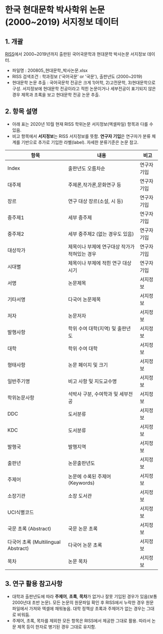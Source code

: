 # 한국 현대문학 박사학위 논문(2000~2019) 서지정보 데이터

## 1. 개괄
[RISS](http://www.riss.kr/search/Search.do?detailSearch=true&viewYn=OP&query=&queryText=znMajor%2C%EA%B5%AD%EC%96%B4%EA%B5%AD%EB%AC%B8%40op%2COR%40znMajor%2C%EA%B5%AD%EB%AC%B8%40op%2COR&strQuery=&iStartCount=0&iGroupView=5&icate=bib_t&colName=bib_t&exQuery=&pageScale=100&strSort=DATE&order=%2FDESC&onHanja=false&keywordOption=0&searchGubun=true&p_year1=&p_year2=&dorg_storage=&mat_type=&mat_subtype=T1%2CT2&fulltext_kind=&t_gubun=&learning_type=&language_code=&ccl_code=&language=&inside_outside=&fric_yn=&image_yn=&regnm=&gubun=&kdc=&ttsUseYn=&resultSearch=false&listFlag=&h_groupByField=&orderBy=#redirect)에서 2000~2019년까지 출판된 국어국문학과 현대문학 박사논문 서지정보 데이터.

* 파일명 : 200805_현대문학_박사논문.xlsx
* RISS 검색조건 : 학과정보 ('국어국문' or '국문'), 출판년도 (2000~2019)
* 현대문학 논문 추출 : 국어국문학 전공은 크게 1)어학, 2)고전문학, 3)현대문학으로 구성. 서지정보에 현대문학 전공이라고 적힌 논문이거나 세부전공이 표기되지 않은 경우 제목과 초록을 보고 현대문학 전공 논문 추출.


## 2. 항목 설명
* 아래 표는 2020년 10월 현재 RISS 학위논문 서지정보(엑셀파일) 항목과 다를 수 있음.
* 비고 항목에서 **서지정보**는 RISS 서지정보를 뜻함. **연구자 기입**은 연구자가 분류 체계를 기반으로 추가로 기입한 라벨(label). 자세한 분류기준은 논문 참고.

|항목|내용|비고|
|------|---|---|
|Index|출판년도 오름차순|연구자 기입|
|대주제|주제론,작가론,문화연구 등|연구자 기입|
|장르|연구 대상 장르(소설, 시 등)|연구자 기입|
|중주제1|세부 중주제|연구자 기입|
|중주제2|세부 중주제2 (없는 경우도 있음)|연구자 기입|
|대상작가|제목이나 부제에 연구대상 작가가 적혀있는 경우|연구자 기입|
|시대별|제목이나 부제에 적힌 연구 대상시기|연구자 기입|
|서명|논문제목|서지정보|
|기타서명|다국어 논문제목|서지정보|
|저자|논문저자|서지정보|
|발행사항|학위 수여 대학(지역) 및 출판년도|서지정보|
|대학|학위 수여 대학|서지정보|
|형태사항|논문 페이지 및 크기|서지정보|
|일반주기명|비고 사항 및 지도교수명|서지정보|
|학위논문사항|석박사 구분, 수여학과 및 세부전공|서지정보|
|DDC|도서분류|서지정보|
|KDC|도서분류|서지정보|
|발행국|발행지역|서지정보|
|출판년|논문출판년도|서지정보|
|주제어|논문에 수록된 주제어(Keywords)|서지정보|
|소장기관|소장 도서관|서지정보|
|UCI식별코드||서지정보|
|국문 초록 (Abstract)|국문 논문 초록|서지정보|
|다국어 초록 (Multilingual Abstract)|다국어 논문 초록|서지정보|
|목차|논문 목차|서지정보|

## 3. 연구 활용 참고사항
* 대학과 출판년도에 따라 **주제어**, **초록**, **목차**가 없거나 잘못 기입된 경우가 있음(보통 2000년대 초반 논문). 
모든 논문의 원문파일 확인 후 RISS에서 누락한 경우 원문 파일에서 가져와 엑셀에 채워놓음. 대학 정책상 초록과 주제어가 없는 경우는 그대로 비워둠.
* 주제어, 초록, 목차를 제외한 모든 항목은 RISS에서 제공한 그대로 활용. 따라서 논문 제목 등이 한자로 병기된 경우 그대로 유지함.
